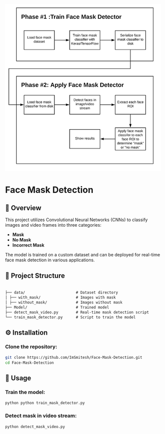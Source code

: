 ![alt text](93715393-a0315b00-fb86-11ea-9e59-8cb610b76318.png)

# Face Mask Detection

## 🧠 Overview

This project utilizes Convolutional Neural Networks (CNNs) to classify images and video frames into three categories:

- **Mask**
- **No Mask**
- **Incorrect Mask**

The model is trained on a custom dataset and can be deployed for real-time face mask detection in various applications.

## 📁 Project Structure

```plaintext

├── data/                       # Dataset directory
│ ├── with_mask/                # Images with mask
│ ├── without_mask/             # Images without mask
├── Model/                      # Trained model 
├── detect_mask_video.py        # Real-time mask detection script
└── train_mask_detector.py      # Script to train the model

```

## ⚙️ Installation

### Clone the repository:

```bash
git clone https://github.com/ImSmitesh/Face-Mask-Detection.git
cd Face-Mask-Detection
```

## 🏃 Usage

### Train the model:

```bash
python python train_mask_detector.py
```

### Detect mask in video stream:

```bash
python detect_mask_video.py
```